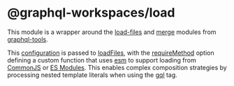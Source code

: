 # @graphql-workspaces/load

This module is a wrapper around the [load-files](https://www.graphql-tools.com/docs/api/modules/load-files) and [merge](https://www.graphql-tools.com/docs/api/modules/merge#mergetypedefs) modules from [graphql-tools](https://www.graphql-tools.com/docs/schema-merging#merging-type-definitions).

This [configuration](https://github.com/michaeldgraham/graphql-workspaces/blob/main/packages/load/src/options.js) is passed to [loadFiles](https://www.graphql-tools.com/docs/api/modules/load-files#loadfiles), with the [requireMethod](https://www.graphql-tools.com/docs/api/interfaces/load_files_src.loadfilesoptions#requiremethod) option defining a custom function that uses [esm](https://www.npmjs.com/package/esm) to support loading from [CommonJS](https://nodejs.org/docs/latest/api/modules.html) or [ES Modules](https://developer.mozilla.org/en-US/docs/Web/JavaScript/Guide/Modules). This enables complex composition strategies by processing nested template literals when using the [gql](https://www.npmjs.com/package/graphql-tag) tag.